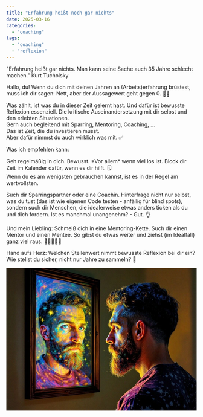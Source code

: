 ```yaml
---
title: "Erfahrung heißt noch gar nichts"
date: 2025-03-16
categories: 
  - "coaching"
tags: 
  - "coaching"
  - "reflexion"
---
```


"Erfahrung heißt gar nichts. Man kann seine Sache auch 35 Jahre schlecht machen." Kurt Tucholsky  
  
Hallo, du! Wenn du dich mit deinen Jahren an (Arbeits)erfahrung brüstest, muss ich dir sagen: Nett, aber der Aussagewert geht gegen 0. 🤷‍♂️  
  
Was zählt, ist was du in dieser Zeit gelernt hast. Und dafür ist bewusste Reflexion essenziell. Die kritische Auseinandersetzung mit dir selbst und den erlebten Situationen.  
Gern auch begleitend mit Sparring, Mentoring, Coaching, ...  
Das ist Zeit, die du investieren musst.  
Aber dafür nimmst du auch wirklich was mit. ✅️  
  
Was ich empfehlen kann:  
  
Geh regelmäßig in dich. Bewusst. \*Vor allem\* wenn viel los ist. Block dir Zeit im Kalender dafür, wenn es dir hilft. 🗓  
Wenn du es am wenigsten gebrauchen kannst, ist es in der Regel am wertvollsten.  
  
Such dir Sparringspartner oder eine Coachin. Hinterfrage nicht nur selbst, was du tust (das ist wie eigenen Code testen - anfällig für blind spots), sondern such dir Menschen, die idealerweise etwas anders ticken als du und dich fordern. Ist es manchmal unangenehm? - Gut. 👌  
  
Und mein Liebling: Schmeiß dich in eine Mentoring-Kette. Such dir einen Mentor und einen Mentee. So gibst du etwas weiter und ziehst (im Idealfall) ganz viel raus. 🙆‍♀️🙋‍♂️🧏  
  
Hand aufs Herz: Welchen Stellenwert nimmt bewusste Reflexion bei dir ein? Wie stellst du sicher, nicht nur Jahre zu sammeln? 🔞

![](images/image-6.png)
